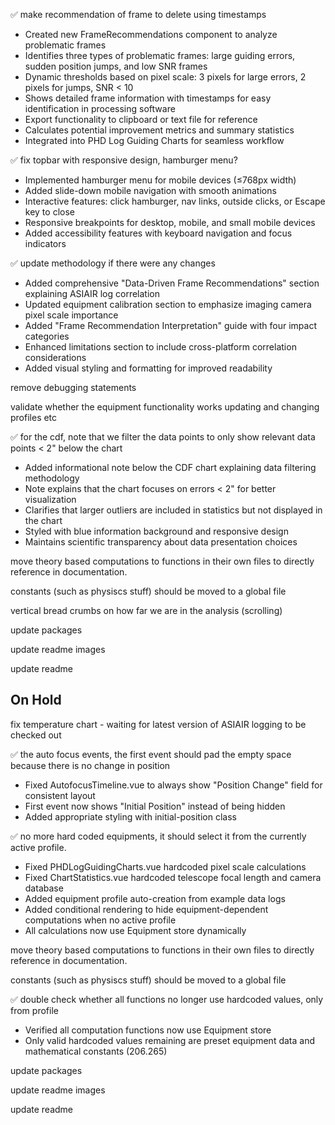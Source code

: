 ✅ make recommendation of frame to delete using timestamps
   - Created new FrameRecommendations component to analyze problematic frames
   - Identifies three types of problematic frames: large guiding errors, sudden position jumps, and low SNR frames
   - Dynamic thresholds based on pixel scale: 3 pixels for large errors, 2 pixels for jumps, SNR < 10
   - Shows detailed frame information with timestamps for easy identification in processing software
   - Export functionality to clipboard or text file for reference
   - Calculates potential improvement metrics and summary statistics
   - Integrated into PHD Log Guiding Charts for seamless workflow

✅ fix topbar with responsive design, hamburger menu?
   - Implemented hamburger menu for mobile devices (≤768px width)
   - Added slide-down mobile navigation with smooth animations
   - Interactive features: click hamburger, nav links, outside clicks, or Escape key to close
   - Responsive breakpoints for desktop, mobile, and small mobile devices
   - Added accessibility features with keyboard navigation and focus indicators

✅ update methodology if there were any changes
   - Added comprehensive "Data-Driven Frame Recommendations" section explaining ASIAIR log correlation
   - Updated equipment calibration section to emphasize imaging camera pixel scale importance
   - Added "Frame Recommendation Interpretation" guide with four impact categories
   - Enhanced limitations section to include cross-platform correlation considerations
   - Added visual styling and formatting for improved readability

remove debugging statements 

validate whether the equipment functionality works updating and changing profiles etc

✅ for the cdf, note that we filter the data points to only show relevant data points < 2" below the chart
   - Added informational note below the CDF chart explaining data filtering methodology
   - Note explains that the chart focuses on errors < 2" for better visualization
   - Clarifies that larger outliers are included in statistics but not displayed in the chart
   - Styled with blue information background and responsive design
   - Maintains scientific transparency about data presentation choices

move theory based computations to functions in their own files to directly reference in documentation.

constants (such as physiscs stuff) should be moved to a global file 

vertical bread crumbs on how far we are in the analysis (scrolling)

update packages

update readme images

update readme

## On Hold

fix temperature chart - waiting for latest version of ASIAIR logging to be checked out

✅ the auto focus events, the first event should pad the empty space because there is no change in position
   - Fixed AutofocusTimeline.vue to always show "Position Change" field for consistent layout
   - First event now shows "Initial Position" instead of being hidden
   - Added appropriate styling with initial-position class

✅ no more hard coded equipments, it should select it from the currently active profile.
   - Fixed PHDLogGuidingCharts.vue hardcoded pixel scale calculations
   - Fixed ChartStatistics.vue hardcoded telescope focal length and camera database
   - Added equipment profile auto-creation from example data logs
   - Added conditional rendering to hide equipment-dependent computations when no active profile
   - All calculations now use Equipment store dynamically

move theory based computations to functions in their own files to directly reference in documentation.

constants (such as physiscs stuff) should be moved to a global file 

✅ double check whether all functions no longer use hardcoded values, only from profile
   - Verified all computation functions now use Equipment store
   - Only valid hardcoded values remaining are preset equipment data and mathematical constants (206.265)


update packages

update readme images

update readme